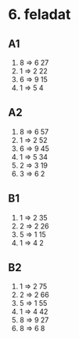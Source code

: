# 6. feladat

## A1
1. 8 => 6 27
2. 1 => 2 22 
3. 6 => 9 15
4. 1 => 5 4

## A2
1. 8 => 6 57
2. 1 => 2 52 
3. 6 => 9 45
4. 1 => 5 34
5. 2 => 3 19
6. 3 => 6 2


## B1
1. 1 => 2 35
2. 2 => 2 26
3. 5 => 1 15
4. 1 => 4 2

## B2
1. 1 => 2 75
2. 2 => 2 66
3. 5 => 1 55
4. 1 => 4 42
5. 8 => 9 27
6. 8 => 6 8